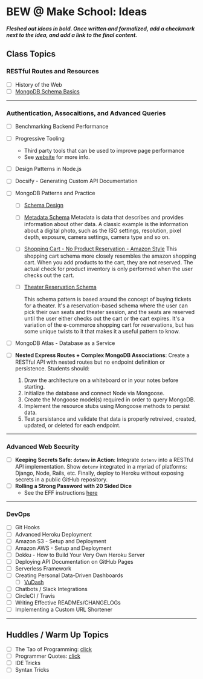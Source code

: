 # BEW @ Make School: Ideas

_**Fleshed out ideas in bold. Once written and formalized, add a checkmark next to the idea, and add a link to the final content.**_

## Class Topics

### RESTful Routes and Resources

- [ ] History of the Web
- [ ] [MongoDB Schema Basics](http://learnmongodbthehardway.com/schema/schemabasics/)

---

### Authentication, Assocaitions, and Advanced Queries

- [ ] Benchmarking Backend Performance

- [ ] Progressive Tooling

  * Third party tools that can be used to improve page performance
  * See [website](https://progressivetooling.com/) for more info.

- [ ] Design Patterns in Node.js

- [ ] Docsify - Generating Custom API Documentation

- [ ] MongoDB Patterns and Practice

  - [ ] [Schema Design](http://learnmongodbthehardway.com/schema/schemadesign/)

  - [ ] [Metadata Schema](http://learnmongodbthehardway.com/schema/metadata/) 
    Metadata is data that describes and provides information about other data. A classic example is the information about a digital photo, such as the ISO settings, resolution, pixel depth, exposure, camera settings, camera type and so on.

  - [ ] [Shopping Cart - No Product Reservation - Amazon Style](http://learnmongodbthehardway.com/schema/shoppingcartnoreservation/)
    This shopping cart schema more closely resembles the amazon shopping cart. When you add products to the cart, they are not reserved. The actual check for product inventory is only performed when the user checks out the cart.

  - [ ] [Theater Reservation Schema](http://learnmongodbthehardway.com/schema/theater/)

    This schema pattern is based around the concept of buying tickets for a theater. It's a reservation-based schema where the user can pick their own seats and theater session, and the seats are reserved until the user either checks out the cart or the cart expires. It's a variation of the e-commerce shopping cart for reservations, but has some unique twists to it that makes it a useful pattern to know.

- [ ] MongoDB Atlas - Database as a Service

- [ ] **Nested Express Routes + Complex MongoDB Associations**:
  Create a RESTful API with nested routes but no endpoint definition or persistence. Students should:

  1. Draw the architecture on a whiteboard or in your notes before starting.
  2. Initialize the database and connect Node via Mongoose.
  3. Create the Mongoose model(s) required in order to query MongoDB.
  4. Implement the resource stubs using Mongoose methods to persist data.
  5. Test persistance and validate that data is properly retreived, created, updated, or deleted for each endpoint.

---

### Advanced Web Security

- [ ] **Keeping Secrets Safe: `dotenv` in Action**:
  Integrate `dotenv` into a RESTful API implementation. Show `dotenv` integrated in a myriad of platforms: Django, Node, Rails, etc. Finally, deploy to Heroku without exposing secrets in a public GitHub repository.
- [ ] **Rolling a Strong Password with 20 Sided Dice**
  * See the EFF instructions [here](https://www.eff.org/deeplinks/2018/08/dragon-con-diceware)

---

### DevOps

- [ ] Git Hooks
- [ ] Advanced Heroku Deployment
- [ ] Amazon S3 - Setup and Deployment
- [ ] Amazon AWS - Setup and Deployment
- [ ] Dokku - How to Build Your Very Own Heroku Server
- [ ] Deploying API Documentation on GitHub Pages
- [ ] Serverless Framework
- [ ] Creating Personal Data-Driven Dashboards
  - [ ] [VuDash](http://vudash.com/#/)
- [ ] Chatbots / Slack Integrations
- [ ] CircleCI / Travis
- [ ] Writing Effective READMEs/CHANGELOGs
- [ ] Implementing a Custom URL Shortener

---

## Huddles / Warm Up Topics

- [ ] The Tao of Programming: [click](http://www.mit.edu/~xela/tao.html)
- [ ] Programmer Quotes: [click](../meta/quotes-about-programming.md)
- [ ] IDE Tricks
- [ ] Syntax Tricks
